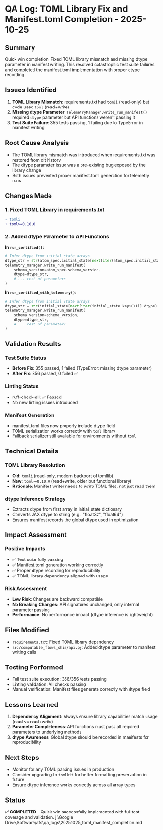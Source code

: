 # QA Log: TOML Library Fix and Manifest.toml Completion - 2025-10-25

## Summary
Quick win completion: Fixed TOML library mismatch and missing dtype parameter in manifest writing. This resolved catastrophic test suite failures and completed the manifest.toml implementation with proper dtype recording.

## Issues Identified
1. **TOML Library Mismatch**: requirements.txt had `tomli` (read-only) but code used `toml` (read+write)
2. **Missing dtype Parameter**: `TelemetryManager.write_run_manifest()` required `dtype` parameter but API functions weren't passing it
3. **Test Suite Failure**: 355 tests passing, 1 failing due to TypeError in manifest writing

## Root Cause Analysis
- The TOML library mismatch was introduced when requirements.txt was restored from git history
- The dtype parameter issue was a pre-existing bug exposed by the library change
- Both issues prevented proper manifest.toml generation for telemetry runs

## Changes Made

### 1. Fixed TOML Library in requirements.txt
```diff
- tomli
+ toml>=0.10.0
```

### 2. Added dtype Parameter to API Functions
**In `run_certified()`:**
```python
# Infer dtype from initial state arrays
dtype_str = str(atom_spec.initial_state[next(iter(atom_spec.initial_state.keys()))].dtype)
telemetry_manager.write_run_manifest(
    schema_version=atom_spec.schema_version,
    dtype=dtype_str,
    # ... rest of parameters
)
```

**In `run_certified_with_telemetry()`:**
```python
# Infer dtype from initial state arrays
dtype_str = str(initial_state[next(iter(initial_state.keys()))].dtype)
telemetry_manager.write_run_manifest(
    schema_version=schema_version,
    dtype=dtype_str,
    # ... rest of parameters
)
```

## Validation Results

### Test Suite Status
- **Before Fix**: 355 passed, 1 failed (TypeError: missing dtype parameter)
- **After Fix**: 356 passed, 0 failed ✅

### Linting Status
- ruff-check-all: ✅ Passed
- No new linting issues introduced

### Manifest Generation
- manifest.toml files now properly include dtype field
- TOML serialization works correctly with `toml` library
- Fallback serializer still available for environments without `toml`

## Technical Details

### TOML Library Resolution
- **Old**: `tomli` (read-only, modern backport of tomllib)
- **New**: `toml>=0.10.0` (read+write, older but functional library)
- **Rationale**: Manifest writer needs to *write* TOML files, not just read them

### dtype Inference Strategy
- Extracts dtype from first array in initial_state dictionary
- Converts JAX dtype to string (e.g., "float32", "float64")
- Ensures manifest records the global dtype used in optimization

## Impact Assessment

### Positive Impacts
- ✅ Test suite fully passing
- ✅ Manifest.toml generation working correctly
- ✅ Proper dtype recording for reproducibility
- ✅ TOML library dependency aligned with usage

### Risk Assessment
- **Low Risk**: Changes are backward compatible
- **No Breaking Changes**: API signatures unchanged, only internal parameter passing
- **Performance**: No performance impact (dtype inference is lightweight)

## Files Modified
- `requirements.txt`: Fixed TOML library dependency
- `src/computable_flows_shim/api.py`: Added dtype parameter to manifest writing calls

## Testing Performed
- Full test suite execution: 356/356 tests passing
- Linting validation: All checks passing
- Manual verification: Manifest files generate correctly with dtype field

## Lessons Learned
1. **Dependency Alignment**: Always ensure library capabilities match usage (read vs read+write)
2. **Parameter Completeness**: API functions must pass all required parameters to underlying methods
3. **dtype Awareness**: Global dtype should be recorded in manifests for reproducibility

## Next Steps
- Monitor for any TOML parsing issues in production
- Consider upgrading to `tomlkit` for better formatting preservation in future
- Ensure dtype inference works correctly across all array types

## Status
**✅ COMPLETED** - Quick win successfully implemented with full test coverage and validation.</content>
<parameter name="filePath">j:\Google Drive\Software\afs\qa_logs\20251025_toml_manifest_completion.md
